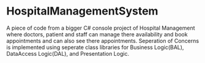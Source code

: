 # HospitalManagementSystem
A piece of code from a bigger C# console project of Hospital Management where doctors, patient and staff can manage there availability and book appointments and can also see there appointments.
Seperation of Concerns is implemented using seperate class libraries for Business Logic(BAL), DataAccess Logic(DAL), and Presentation Logic.
